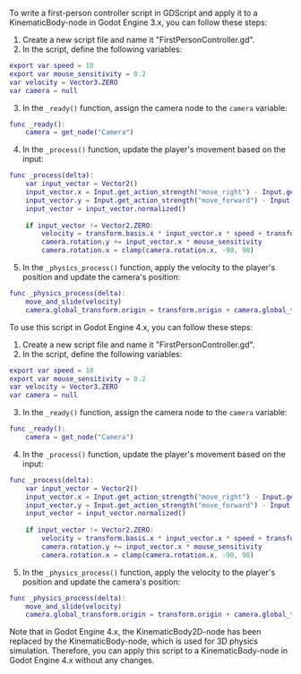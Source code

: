 To write a first-person controller script in GDScript and apply it to a KinematicBody-node in Godot Engine 3.x, you can follow these steps:

1. Create a new script file and name it "FirstPersonController.gd".
2. In the script, define the following variables:
```gd
export var speed = 10
export var mouse_sensitivity = 0.2
var velocity = Vector3.ZERO
var camera = null
```
3. In the `_ready()` function, assign the camera node to the `camera` variable:
```gd
func _ready():
    camera = get_node("Camera")
```
4. In the `_process()` function, update the player's movement based on the input:
```gd
func _process(delta):
    var input_vector = Vector2()
    input_vector.x = Input.get_action_strength("move_right") - Input.get_action_strength("move_left")
    input_vector.y = Input.get_action_strength("move_forward") - Input.get_action_strength("move_backward")
    input_vector = input_vector.normalized()
    
    if input_vector != Vector2.ZERO:
        velocity = transform.basis.x * input_vector.x * speed + transform.basis.z * input_vector.y * speed
        camera.rotation.y += input_vector.x * mouse_sensitivity
        camera.rotation.x = clamp(camera.rotation.x, -90, 90)
```
5. In the `_physics_process()` function, apply the velocity to the player's position and update the camera's position:
```gd
func _physics_process(delta):
    move_and_slide(velocity)
    camera.global_transform.origin = transform.origin + camera.global_transform.basis.z * 2
```
To use this script in Godot Engine 4.x, you can follow these steps:

1. Create a new script file and name it "FirstPersonController.gd".
2. In the script, define the following variables:
```gd
export var speed = 10
export var mouse_sensitivity = 0.2
var velocity = Vector3.ZERO
var camera = null
```
3. In the `_ready()` function, assign the camera node to the `camera` variable:
```gd
func _ready():
    camera = get_node("Camera")
```
4. In the `_process()` function, update the player's movement based on the input:
```gd
func _process(delta):
    var input_vector = Vector2()
    input_vector.x = Input.get_action_strength("move_right") - Input.get_action_strength("move_left")
    input_vector.y = Input.get_action_strength("move_forward") - Input.get_action_strength("move_backward")
    input_vector = input_vector.normalized()
    
    if input_vector != Vector2.ZERO:
        velocity = transform.basis.x * input_vector.x * speed + transform.basis.z * input_vector.y * speed
        camera.rotation.y += input_vector.x * mouse_sensitivity
        camera.rotation.x = clamp(camera.rotation.x, -90, 90)
```
5. In the `_physics_process()` function, apply the velocity to the player's position and update the camera's position:
```gd
func _physics_process(delta):
    move_and_slide(velocity)
    camera.global_transform.origin = transform.origin + camera.global_transform.basis.z * 2
```
Note that in Godot Engine 4.x, the KinematicBody2D-node has been replaced by the KinematicBody-node, which is used for 3D physics simulation. Therefore, you can apply this script to a KinematicBody-node in Godot Engine 4.x without any changes.